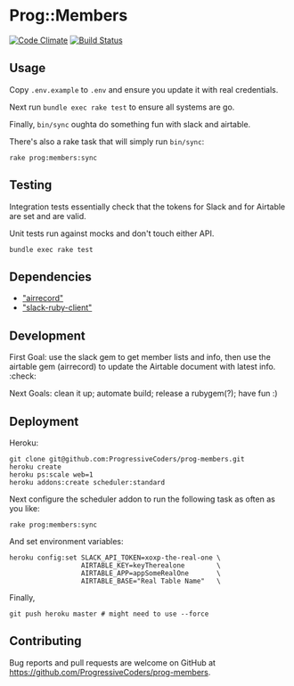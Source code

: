 # Prog::Members

[![Code Climate](https://codeclimate.com/github/ProgressiveCoders/prog-members/badges/gpa.svg)](https://codeclimate.com/github/ProgressiveCoders/prog-members) [![Build Status](https://travis-ci.org/rthbound/prog-members.svg?branch=master)](https://travis-ci.org/rthbound/prog-members)

## Usage

Copy `.env.example` to `.env` and ensure you update it with real credentials.

Next run `bundle exec rake test` to ensure all systems are go.

Finally, `bin/sync` oughta do something fun with slack and airtable.

There's also a rake task that will simply run `bin/sync`:

    rake prog:members:sync

## Testing

Integration tests essentially check that the tokens for Slack and for Airtable are set and are valid.

Unit tests run against mocks and don't touch either API.

    bundle exec rake test

## Dependencies

- ["airrecord"](https://github.com/sirupsen/airrecord)
- ["slack-ruby-client"](https://github.com/slack-ruby/slack-ruby-client)

## Development

First Goal: use the slack gem to get member lists and info, then use the airtable gem (airrecord) to update the Airtable document with latest info. :check:

Next Goals: clean it up; automate build; release a rubygem(?); have fun :)

## Deployment

Heroku:

    git clone git@github.com:ProgressiveCoders/prog-members.git
    heroku create
    heroku ps:scale web=1
    heroku addons:create scheduler:standard

Next configure the scheduler addon to run the following task as often as you like:

    rake prog:members:sync

And set environment variables:

    heroku config:set SLACK_API_TOKEN=xoxp-the-real-one \
                      AIRTABLE_KEY=keyTherealone        \
                      AIRTABLE_APP=appSomeRealOne       \
                      AIRTABLE_BASE="Real Table Name"   \

Finally,

    git push heroku master # might need to use --force

## Contributing

Bug reports and pull requests are welcome on GitHub at https://github.com/ProgressiveCoders/prog-members.
